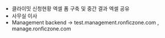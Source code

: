 
- 클라이밋 신청현황 엑셀 폼 구축 및 중간 결과 엑셀 공유
- 사무실 이사
- Management backend -> test.management.ronficzone.com , manage.ronficzone.com

